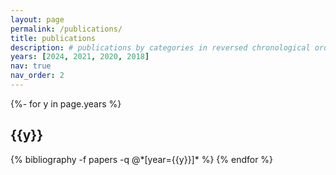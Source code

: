 ```yaml
---
layout: page
permalink: /publications/
title: publications
description: # publications by categories in reversed chronological order. generated by jekyll-scholar.
years: [2024, 2021, 2020, 2018]
nav: true
nav_order: 2
---
```

<!-- _pages/publications.md -->
<div class="publications">

{%- for y in page.years %}
  <h2 class="year">{{y}}</h2>
  {% bibliography -f papers -q @*[year={{y}}]* %}
{% endfor %}

</div>
